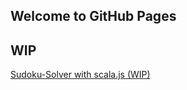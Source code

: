 ## Welcome to GitHub Pages

## WIP

[Sudoku-Solver with scala.js (WIP)](sudoku/sudoku-fullopt.html)

